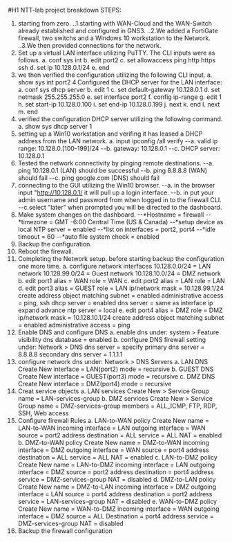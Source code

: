 #H1 NTT-lab project breakdown
STEPS:
1. starting from zero.
..1.starting with WAN-Cloud and the WAN-Switch already established and configured in GNS3.
..2.We added a FortiGate firewall, two switchs and a Windows 10 workstation to the Network.
..3.We then provided connections for the network.
3. Set up a virtual LAN interface utilizing PuTTY. The CLI inputs were as follows.
   a. conf sys int
   b. edit port2
   c. set allowaccess ping http https ssh
   d. set ip 10.128.0.1/24
   e. end
4. we then verified the configuration utilizing the following CLI input.
   a. show sys int port2
4.Configured the DHCP server for the LAN interface:
  a. conf sys dhcp server 
  b. edit 1
  c. set default-gateway 10.128.0.1
  d. set netmask 255.255.255.0
  e. set interface port2
  f. config ip-range
  g. edit 1
  h. set start-ip 10.128.0.100
  i. set end-ip 10.128.0.199
  j. next
  k. end
  l. next
  m. end
5. verified the configuration DHCP server utilizing the following command.
  a. show sys dhcp server 1
6. setting up a Win10 workstation and verifing it has leased a DHCP address from the LAN network.
   a. input ipconfig /all
  verify
  --a. valid ip range: 10.128.0.[100-199]/24
  --b. gateway: 10.128.0.1
  --c. DHCP server: 10.128.0.1
7. Tested the network connectivity by pinging remote destinations.
  --a. ping 10.128.0.1 (LAN) should be successful
  --b. ping 8.8.8.8 (WAN) should fail 
  --c. ping google.com (DNS) should fail
8. connecting to the GUI utilizing the Win10 browser.
  --a. in the browser input "http://10.128.0.1/ it will pull up a login interface.
  --b. in put your admin username and password from when logged in to the firewall CLI.
  --c.select "later" when prompted you will be directed to the dashboard.
9. Make system changes on the dashboard.
  --*Hostname = firewall
  --*timezone = GMT -6:00 Central Time (US & Canada)
  --*setup device as local NTP server = enabled
  --*list on interfaces = port2, port4
  --*idle timeout = 60
  --*auto file system check = enabled
10. Backup the configuration.
11. Reboot the firewall.
12. Completing the Network setup. before starting backup the configuration one more time.
  a. configure network interfaces
    10.128.0.0/24 = LAN network
    10.128.99.0/24 = Guest network
    10.128.10.0/24 = DMZ network
  b. edit port1
      alias = WAN
      role = WAN 
  c. edit port2
      alias = LAN
      role = LAN
  d. edit port3
      alias = GUEST
      role = LAN
      ip/network mask = 10.128.99.1/24
      create address object matching subnet = enabled
      administrative access = ping, ssh
      dhcp server = enabled
      dns server = same as interface ip
    expand advance
      ntp server = local
  e. edit port4
      alias = DMZ
      role = DMZ
      ip/network mask = 10.128.10.1/24
      create address object matching subnet = enabled
      administrative access = ping
13. Enable DNS and configure DNS
  a. enable dns under: system > Feature visibility
      dns database = enabled
  b. configure DNS firewall setting under: Network > DNS
      dns server = specify
      primary dns server = 8.8.8.8
      secondary dns server = 1.1.1.1
14. configure network dns under: Network > DNS Servers
  a. LAN DNS
      Create New
      interface = LAN(port2)
      mode = recursive
  b. GUEST DNS
      Create New
      interface = GUEST(port3)
      mode = recursive
  c. DMZ DNS
      Create New
      interface = DMZ(port4)
      mode = recursive 
15. Creat service objects
  a. LAN services
      Create New > Service Group
      name = LAN-services-group
  b. DMZ services
      Create New > Service Group
      name = DMZ-services-group
      members = ALL_ICMP, FTP, RDP, SSH, Web access
16. Configure firewall Rules 
  a. LAN-to-WAN policy
      Create New
      name = LAN-to-WAN
      incoming interface = LAN
      outgoing interface = WAN
      source = port2 address
      destination = ALL
      service =  ALL
      NAT = enabled
  b. DMZ-to-WAN policy
      Create New
      name = DMZ-to-WAN
      incoming interface = DMZ
      outgoing interface = WAN
      source = port4 address
      destination = ALL
      service = ALL
      NAT = enabled
  c. LAN-to-DMZ policy
      Create New
      name = LAN-to-DMZ
      incoming interface = LAN
      outgoing interface = DMZ
      source = port2 address
      destination = port4 address
      service = DMZ-services-group
      NAT = disabled
  d. DMZ-to-LAN policy
      Create New
      name = DMZ-to-LAN
      incoming interface = DMZ
      outgoing interface = LAN
      source = port4 address
      destination = port2 address
      service = LAN-services-group
      NAT = disabled
  e. WAN-to-DMZ policy
      Create New
      name = WAN-to-DMZ
      incoming interface = WAN
      outgoing interface = DMZ
      source = ALL
      Destination = port4 address
      service = DMZ-services-group
      NAT = disabled
17. Backup the firewall configuration
